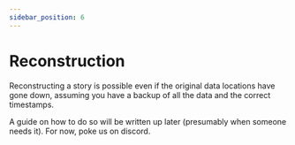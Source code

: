 ```yaml
---
sidebar_position: 6
---
```


# Reconstruction

Reconstructing a story is possible even if the original data locations have gone
down, assuming you have a backup of all the data and the correct timestamps.

A guide on how to do so will be written up later (presumably when someone needs it).
For now, poke us on discord.


